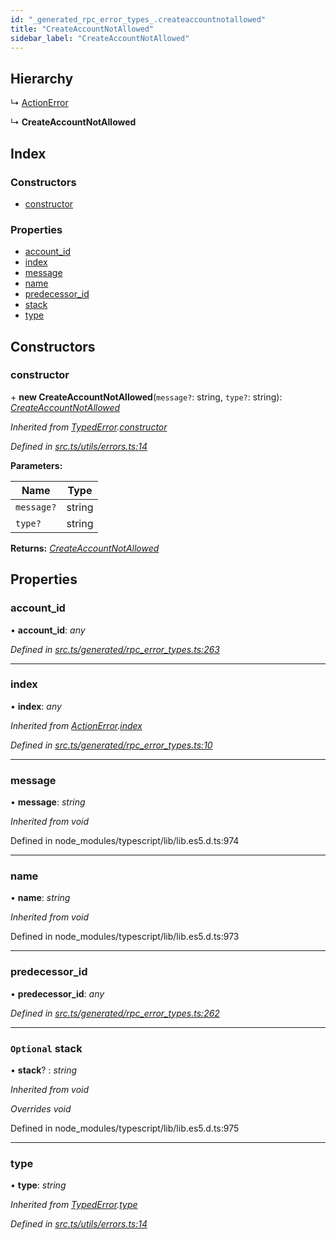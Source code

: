 ```yaml
---
id: "_generated_rpc_error_types_.createaccountnotallowed"
title: "CreateAccountNotAllowed"
sidebar_label: "CreateAccountNotAllowed"
---
```


## Hierarchy

  ↳ [ActionError](_generated_rpc_error_types_.actionerror.md)

  ↳ **CreateAccountNotAllowed**

## Index

### Constructors

* [constructor](_generated_rpc_error_types_.createaccountnotallowed.md#constructor)

### Properties

* [account_id](_generated_rpc_error_types_.createaccountnotallowed.md#account_id)
* [index](_generated_rpc_error_types_.createaccountnotallowed.md#index)
* [message](_generated_rpc_error_types_.createaccountnotallowed.md#message)
* [name](_generated_rpc_error_types_.createaccountnotallowed.md#name)
* [predecessor_id](_generated_rpc_error_types_.createaccountnotallowed.md#predecessor_id)
* [stack](_generated_rpc_error_types_.createaccountnotallowed.md#optional-stack)
* [type](_generated_rpc_error_types_.createaccountnotallowed.md#type)

## Constructors

###  constructor

\+ **new CreateAccountNotAllowed**(`message?`: string, `type?`: string): *[CreateAccountNotAllowed](_generated_rpc_error_types_.createaccountnotallowed.md)*

*Inherited from [TypedError](_utils_errors_.typederror.md).[constructor](_utils_errors_.typederror.md#constructor)*

*Defined in [src.ts/utils/errors.ts:14](https://github.com/nearprotocol/nearlib/blob/36a8ddc/src.ts/utils/errors.ts#L14)*

**Parameters:**

Name | Type |
------ | ------ |
`message?` | string |
`type?` | string |

**Returns:** *[CreateAccountNotAllowed](_generated_rpc_error_types_.createaccountnotallowed.md)*

## Properties

###  account_id

• **account_id**: *any*

*Defined in [src.ts/generated/rpc_error_types.ts:263](https://github.com/nearprotocol/nearlib/blob/36a8ddc/src.ts/generated/rpc_error_types.ts#L263)*

___

###  index

• **index**: *any*

*Inherited from [ActionError](_generated_rpc_error_types_.actionerror.md).[index](_generated_rpc_error_types_.actionerror.md#index)*

*Defined in [src.ts/generated/rpc_error_types.ts:10](https://github.com/nearprotocol/nearlib/blob/36a8ddc/src.ts/generated/rpc_error_types.ts#L10)*

___

###  message

• **message**: *string*

*Inherited from void*

Defined in node_modules/typescript/lib/lib.es5.d.ts:974

___

###  name

• **name**: *string*

*Inherited from void*

Defined in node_modules/typescript/lib/lib.es5.d.ts:973

___

###  predecessor_id

• **predecessor_id**: *any*

*Defined in [src.ts/generated/rpc_error_types.ts:262](https://github.com/nearprotocol/nearlib/blob/36a8ddc/src.ts/generated/rpc_error_types.ts#L262)*

___

### `Optional` stack

• **stack**? : *string*

*Inherited from void*

*Overrides void*

Defined in node_modules/typescript/lib/lib.es5.d.ts:975

___

###  type

• **type**: *string*

*Inherited from [TypedError](_utils_errors_.typederror.md).[type](_utils_errors_.typederror.md#type)*

*Defined in [src.ts/utils/errors.ts:14](https://github.com/nearprotocol/nearlib/blob/36a8ddc/src.ts/utils/errors.ts#L14)*
